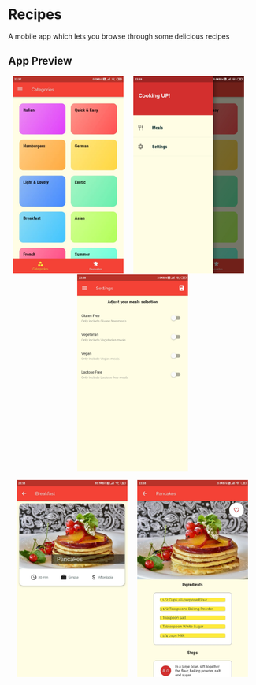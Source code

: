 # Recipes

A mobile app which lets you browse through some delicious recipes

## App Preview

<p align="center">
    <img src="./assets/screenshots/home.jpeg" height=400>
    &nbsp;&nbsp;&nbsp;
    <img src="./assets/screenshots/appdrawer.jpeg" height=400>
    &nbsp;&nbsp;&nbsp;
    <img src="./assets/screenshots/settings.jpeg" height=400>
</p>
<p align="center">
    <img src="./assets/screenshots/overview.jpeg" height=400>
    &nbsp;&nbsp;&nbsp;
    <img src="./assets/screenshots/recipe.jpeg" height=400>
</p>


